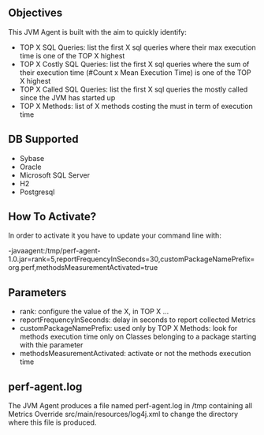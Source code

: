 ## Objectives

This JVM Agent is built with the aim to quickly identify:

* TOP X SQL Queries: list the first X sql queries where their max execution time is one of the TOP X highest
* TOP X Costly SQL Queries: list the first X sql queries where the sum of their execution time (#Count x Mean Execution Time) is one of the TOP X highest
* TOP X Called SQL Queries: list the first X sql queries the mostly called since the JVM has started up
* TOP X Methods: list of X methods costing the must in term of execution time

## DB Supported

* Sybase
* Oracle
* Microsoft SQL Server
* H2
* Postgresql

## How To Activate?

In order to activate it you have to update your command line with:

-javaagent:/tmp/perf-agent-1.0.jar=rank=5,reportFrequencyInSeconds=30,customPackageNamePrefix=org.perf,methodsMeasurementActivated=true

## Parameters
* rank: configure the value of the X, in TOP X ...
* reportFrequencyInSeconds: delay in seconds to report collected Metrics
* customPackageNamePrefix: used only by TOP X Methods: look for methods execution time only on Classes belonging to a package starting with thie parameter
* methodsMeasurementActivated: activate or not the methods execution time

## perf-agent.log

The JVM Agent produces a file named perf-agent.log in /tmp containing all Metrics
Override src/main/resources/log4j.xml to change the directory where this file is produced.